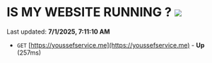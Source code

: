 # IS MY WEBSITE RUNNING ? [![](https://img.shields.io/static/v1?label=Sponsor&message=%E2%9D%A4&logo=GitHub&color=%23fe8e86)](https://github.com/sponsors/Youssef-Lehmam)

Last updated: **7/1/2025, 7:11:10 AM**

- `GET` [https://youssefservice.me](https://youssefservice.me) - **Up** (257ms)
